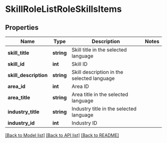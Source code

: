 # SkillRoleListRoleSkillsItems

## Properties
Name | Type | Description | Notes
------------ | ------------- | ------------- | -------------
**skill_title** | **string** | Skill title in the selected language | 
**skill_id** | **int** | Skill ID | 
**skill_description** | **string** | Skill description in the selected language | 
**area_id** | **int** | Area ID | 
**area_title** | **string** | Area title in the selected language | 
**industry_title** | **string** | Industry title in the selected language | 
**industry_id** | **int** | Industry ID | 

[[Back to Model list]](../README.md#documentation-for-models) [[Back to API list]](../README.md#documentation-for-api-endpoints) [[Back to README]](../README.md)


